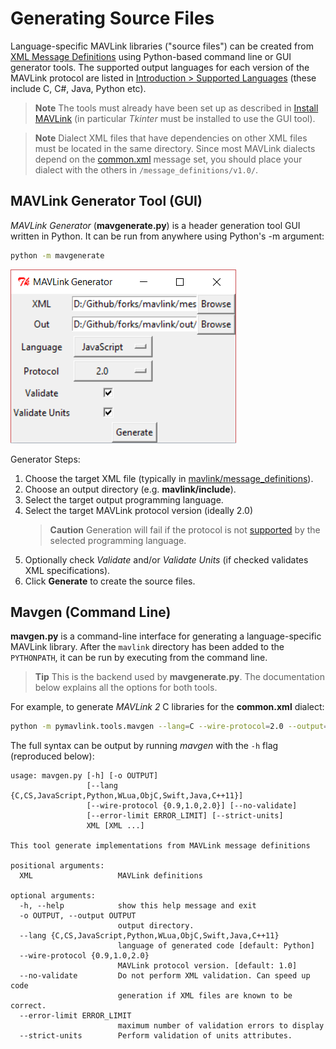 # Generating Source Files

Language-specific MAVLink libraries ("source files") can be created from [XML Message Definitions](../messages/README.md) using Python-based command line or GUI generator tools.
The supported output languages for each version of the MAVLink protocol are listed in [Introduction > Supported Languages](../README.md#supported_languages) (these include C, C#, Java, Python etc).

> **Note** The tools must already have been set up as described in [Install MAVLink](../getting_started/installation.md) (in particular *Tkinter* must be installed to use the GUI tool).

<span></span>
> **Note** Dialect XML files that have dependencies on other XML files must be located in the same directory. Since most MAVLink dialects depend on the [common.xml](../messages/common.md) message set, you should place your dialect with the others in `/message_definitions/v1.0/`.

## MAVLink Generator Tool (GUI)

*MAVLink Generator* (**mavgenerate.py**) is a header generation tool GUI written in Python. It can be run from anywhere using Python's -m argument:

```sh
python -m mavgenerate
```

![MAVLink Generator UI](../../assets/mavgen/mavlink_generator.png)

Generator Steps:
1. Choose the target XML file (typically in [mavlink/message_definitions](https://github.com/mavlink/mavlink/tree/master/message_definitions)).
1. Choose an output directory (e.g. **mavlink/include**).
1. Select the target output programming language.
1. Select the target MAVLink protocol version (ideally 2.0)
   > **Caution** Generation will fail if the protocol is not [supported](../README.md#supported_languages) by the selected programming language.
1. Optionally check *Validate* and/or  *Validate Units* (if checked validates XML specifications).
1. Click **Generate** to create the source files.


## Mavgen (Command Line)

**mavgen.py** is a command-line interface for generating a language-specific MAVLink library. 
After the `mavlink` directory has been added to the `PYTHONPATH`, it can be run by executing from the command line. 

> **Tip** This is the backend used by **mavgenerate.py**. The documentation below explains all the options for both tools. 

For example, to generate *MAVLink 2* C libraries for the **common.xml** dialect:
```sh
python -m pymavlink.tools.mavgen --lang=C --wire-protocol=2.0 --output=generated/include/mavlink/v2.0 message_definitions/v1.0/common.xml
```

The full syntax can be output by running *mavgen* with the `-h` flag (reproduced below):
```
usage: mavgen.py [-h] [-o OUTPUT]
                 [--lang {C,CS,JavaScript,Python,WLua,ObjC,Swift,Java,C++11}]
                 [--wire-protocol {0.9,1.0,2.0}] [--no-validate]
                 [--error-limit ERROR_LIMIT] [--strict-units]
                 XML [XML ...]

This tool generate implementations from MAVLink message definitions

positional arguments:
  XML                   MAVLink definitions

optional arguments:
  -h, --help            show this help message and exit
  -o OUTPUT, --output OUTPUT
                        output directory.
  --lang {C,CS,JavaScript,Python,WLua,ObjC,Swift,Java,C++11}
                        language of generated code [default: Python]
  --wire-protocol {0.9,1.0,2.0}
                        MAVLink protocol version. [default: 1.0]
  --no-validate         Do not perform XML validation. Can speed up code
                        generation if XML files are known to be correct.
  --error-limit ERROR_LIMIT
                        maximum number of validation errors to display
  --strict-units        Perform validation of units attributes.
```

